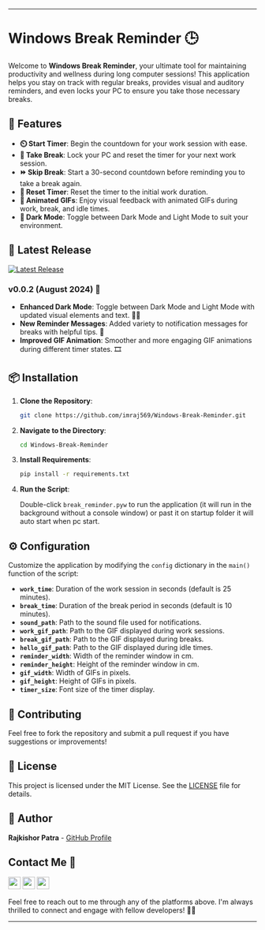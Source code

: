 ---

# Windows Break Reminder 🕒

Welcome to **Windows Break Reminder**, your ultimate tool for maintaining productivity and wellness during long computer sessions! This application helps you stay on track with regular breaks, provides visual and auditory reminders, and even locks your PC to ensure you take those necessary breaks.

## 🚀 Features

- **⏲️ Start Timer**: Begin the countdown for your work session with ease.
- **🚪 Take Break**: Lock your PC and reset the timer for your next work session.
- **⏩ Skip Break**: Start a 30-second countdown before reminding you to take a break again.
- **🔄 Reset Timer**: Reset the timer to the initial work duration.
- **🎥 Animated GIFs**: Enjoy visual feedback with animated GIFs during work, break, and idle times.
- **🌙 Dark Mode**: Toggle between Dark Mode and Light Mode to suit your environment.

## 🌟 Latest Release

[![Latest Release](https://img.shields.io/github/v/release/imraj569/Windows-Break-Reminder?label=Latest%20Release)](https://github.com/imraj569/Windows-Break-Reminder/releases/latest)
### v0.0.2 (August 2024) 🚀

- **Enhanced Dark Mode**: Toggle between Dark Mode and Light Mode with updated visual elements and text. 🌙💡
- **New Reminder Messages**: Added variety to notification messages for breaks with helpful tips. 💬
- **Improved GIF Animation**: Smoother and more engaging GIF animations during different timer states. 🎞️

## 📦 Installation

1. **Clone the Repository**:

   ```bash
   git clone https://github.com/imraj569/Windows-Break-Reminder.git
   ```

2. **Navigate to the Directory**:

   ```bash
   cd Windows-Break-Reminder
   ```

3. **Install Requirements**:

   ```bash
   pip install -r requirements.txt
   ```

4. **Run the Script**:

   Double-click `break_reminder.pyw` to run the application (it will run in the background without a console window) or past it on startup folder it will auto start when pc start.

## ⚙️ Configuration

Customize the application by modifying the `config` dictionary in the `main()` function of the script:

- **`work_time`**: Duration of the work session in seconds (default is 25 minutes).
- **`break_time`**: Duration of the break period in seconds (default is 10 minutes).
- **`sound_path`**: Path to the sound file used for notifications.
- **`work_gif_path`**: Path to the GIF displayed during work sessions.
- **`break_gif_path`**: Path to the GIF displayed during breaks.
- **`hello_gif_path`**: Path to the GIF displayed during idle times.
- **`reminder_width`**: Width of the reminder window in cm.
- **`reminder_height`**: Height of the reminder window in cm.
- **`gif_width`**: Width of GIFs in pixels.
- **`gif_height`**: Height of GIFs in pixels.
- **`timer_size`**: Font size of the timer display.

## 🤝 Contributing

Feel free to fork the repository and submit a pull request if you have suggestions or improvements!

## 📜 License

This project is licensed under the MIT License. See the [LICENSE](LICENSE) file for details.

## 👤 Author

**Rajkishor Patra** - [GitHub Profile](https://github.com/imraj569/)

## Contact Me 📱

[<img src="https://cdn.icon-icons.com/icons2/1488/PNG/512/5293-facebook_102565.png" width="25px">](https://fb.com/im.raj.569)
[<img src="https://cdn.icon-icons.com/icons2/122/PNG/512/twitter_socialnetwork_20007.png" width="25px">](https://twitter.com/imraj569)
[<img src="https://cdn.icon-icons.com/icons2/1183/PNG/512/1490133459-social-icons04_82211.png" width="25px">](https://instagram.com/im.raj.569)

Feel free to reach out to me through any of the platforms above. I'm always thrilled to connect and engage with fellow developers! 🤝🌟


---